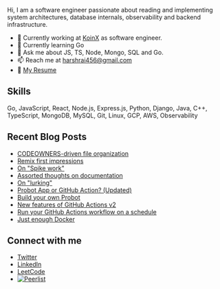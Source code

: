 Hi, I am a software engineer passionate about reading and implementing system architectures, database internals, observability and backend infrastructure.

- 🏢 Currently working at [KoinX](https://www.koinx.com/in) as software engineer.
- 🌱 Currently learning Go
- 💬 Ask me about JS, TS, Node, Mongo, SQL and Go.
- 📫 Reach me at harshrai456@gmail.com
- 📄 [My Resume](https://drive.google.com/file/d/1rwm7D9MmWxb92kk8FEsfj3FEGBWY0lzX/view?usp=sharing)

## Skills

Go, JavaScript, React, Node.js, Express.js, Python, Django, Java, C++, TypeScript, MongoDB, MySQL, Git, Linux, GCP, AWS, Observability

## Recent Blog Posts

<!--START_SECTION:feed-->
* [CODEOWNERS-driven file organization](https://jasonet.co/posts/codeowners-driven-organization/)
* [Remix first impressions](https://jasonet.co/posts/remix-first-impressions/)
* [On "Spike work"](https://jasonet.co/posts/on-spike-work/)
* [Assorted thoughts on documentation](https://jasonet.co/posts/thoughts-on-docs/)
* [On "lurking"](https://jasonet.co/posts/on-lurking/)
* [Probot App or GitHub Action? (Updated)](https://jasonet.co/posts/probot-app-or-github-action-v2/)
* [Build your own Probot](https://jasonet.co/posts/build-your-own-probot/)
* [New features of GitHub Actions v2](https://jasonet.co/posts/new-features-of-github-actions/)
* [Run your GitHub Actions workflow on a schedule](https://jasonet.co/posts/scheduled-actions/)
* [Just enough Docker](https://jasonet.co/posts/just-enough-docker/)
<!--END_SECTION:feed-->

## Connect with me

- [Twitter](https://twitter.com/harshrai3)
- [LinkedIn](https://linkedin.com/in/harshraitth)
- [LeetCode](https://www.leetcode.com/harshtth)
- [![Peerlist](https://github-readme-badge.peerlist.io/api/ttharsh?style=social)](https://peerlist.io/ttharsh)
